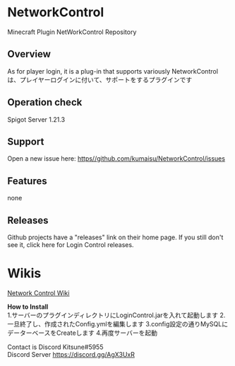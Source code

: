 # NetworkControl 
Minecraft Plugin NetWorkControl Repository 
 
## Overview 
As for player login, it is a plug-in that supports variously 
NetworkControl は、プレイヤーログインに付いて、サポートをするプラグインです 
 
## Operation check 
Spigot Server 1.21.3 
 
## Support 
Open a new issue here: [https//github.com/kumaisu/NetworkControl/issues](https://github.com/kumaisu/NetworkControl/issues)  
 
## Features 
none 
 
## Releases 
Github projects have a "releases" link on their home page. 
If you still don't see it, click here for Login Control releases. 
 
# Wikis 
[Network Control Wiki](https://github.com/kumaisu/NetworkControl/wiki)
 
**How to Install**  
1.サーバーのプラグインディレクトリにLoginControl.jarを入れて起動します 
2.一旦終了し、作成されたConfig.ymlを編集します 
3.config設定の通りMySQLにデーターベースをCreateします 
4.再度サーバーを起動 
 
Contact is Discord Kitsune#5955  
Discord Server https://discord.gg/AgX3UxR  
